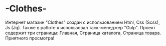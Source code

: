 # -Clothes-
Интернет магазин "Clothes" создан с использованием Html, Css (Scss), Js (Jq). Также в работе я использовал таск-менеджер "Gulp". Проект содержит три страницы: Главная, Страница каталога, Страница товара. Приятного просмотра!
